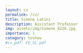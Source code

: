 ```yaml
---
layout: cv
permalink: /cv/
title: Simone Latini
description: Assistant Professor
img: assets/img/Simone_6226.jpg
importance: 1
category: toshow
#cv_pdf: CV_SL.pdf
---
```




